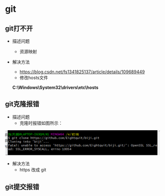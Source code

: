 # git

## git打不开

* 描述问题
  
  * 资源映射
* 解决方法
  
  * https://blog.csdn.net/fs1341825137/article/details/109689449
  * 修改hosts文件
  
  **C:\Windows\System32\drivers\etc\hosts**

## git克隆报错

* 描述问题
  * 克隆时报错如图所示：

![1628658141147](assets/1628658141147.png)

* 解决方法
  * https 改成 git

## git提交报错

